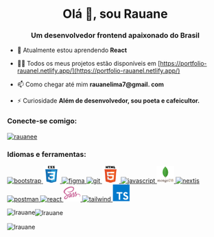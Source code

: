 <h1 align="center">Olá 👋, sou Rauane</h1>
<h3 align="center">Um desenvolvedor frontend apaixonado do Brasil</h3>

- 🌱 Atualmente estou aprendendo **React**

- 👨‍💻 Todos os meus projetos estão disponíveis em [https://portfolio-rauanel.netlify.app/](https://portfolio-rauanel.netlify.app/)

- 📫 Como chegar até mim **rauanelima7@gmail. com**

- ⚡ Curiosidade **Além de desenvolvedor, sou poeta e cafeicultor.**

<h3 align="left">Conecte-se comigo:</h3>
<p align="left" >
<a href="https://linkedin.com/in/rauanee" target="blank"><img align="center" src="https://raw.githubusercontent.com/rahuldkjain/github-profile-readme-generator/master/src/images/icons/Social/linked-in-alt.svg" alt="rauanee" height="30" width="40" /></a >
</p>

<h3 align="left">Idiomas e ferramentas:</h3>
<p align="left"> <a href="https://getbootstrap.com" target="_blank" rel="noreferrer"> <img src="https://raw.githubusercontent.com/devicons/devicon /master/icons/bootstrap/bootstrap-plain-wordmark.svg" alt="bootstrap" width="40" height="40"/> </a> <a href="https://www.w3schools.com /css/" target="_blank" rel="noreferrer"> <img src="https://raw.githubusercontent.com/devicons/devicon/master/icons/css3/css3-original-wordmark.svg" alt= "css3" width="40" height="40"/> </a> <a href="https://www.figma.com/" target="_blank" rel="noreferrer"> <img src="https://www.vectorlogo.zone/logos/figma/figma-icon.svg" alt="figma" width="40" height="40"/> </a> <a href=" https://git-scm.com/" target="_blank" rel="noreferrer"> <img src="https://www.vectorlogo.zone/logos/git-scm/git-scm-icon.svg " alt="git" width="40" height="40"/> </a> <a href="https://www.w3.org/html/" target="_blank" rel="noreferrer" > <img src="https://raw.githubusercontent.com/devicons/devicon/master/icons/html5/html5-original-wordmark.svg" alt="html5" width="40" height="40"/ > </a> <a href="https://developer.mozilla.org/en-US/docs/Web/JavaScript" target="_blank" rel="noreferrer"> <img src="https://raw.githubusercontent.com/devicons/devicon/master/icons/javascript/ javascript-original.svg" alt="javascript" width="40" height="40"/> </a> <a href="https://www.mongodb.com/" target="_blank" rel= "noreferrer"> <img src="https://raw.githubusercontent.com/devicons/devicon/master/icons/mongodb/mongodb-original-wordmark.svg" alt="mongodb" width="40" height=" 40"/> </a> <a href="https://nextjs.org/" target="_blank" rel="noreferrer"> <img src="https://cdn.worldvectorlogo.com/logos/nextjs-2.svg" alt="nextjs" width="40" height="40"/> </a> <a href="https://postman.com" target="_blank" rel ="noreferrer"> <img src="https://www.vectorlogo.zone/logos/getpostman/getpostman-icon.svg" alt="postman" width="40" height="40"/> </a > <a href="https://reactjs.org/" target="_blank" rel="noreferrer"> <img src="https://raw.githubusercontent.com/devicons/devicon/master/icons/react /react-original-wordmark.svg" alt="react" width="40" height="40"/> </a> <a href="https://sass-lang.com" target="_blank"rel="noreferrer"> <img src="https://raw.githubusercontent.com/devicons/devicon/master/icons/sass/sass-original.svg" alt="sass" width="40" height=" 40"/> </a> <a href="https://tailwindcss.com/" target="_blank" rel="noreferrer"> <img src="https://www.vectorlogo.zone/logos/ tailwindcss/tailwindcss-icon.svg" alt="tailwind" width="40" height="40"/> </a> <a href="https://www.typescriptlang.org/" target="_blank" rel="noreferrer"> <img src="https://raw.githubusercontent.com/devicons/devicon/master/icons/typescript/typescript-original.svg" alt="typescript" width="40" altura="40"/> </a> </p>

<p><img align="left" src="https://github-readme-stats.vercel.app/api/top-langs?username=lrauane&show_icons=true&locale=en&layout=compact" alt="lrauane" /> </p>

<p> <img align="center" src="https://github-readme-stats.vercel.app/api?username=lrauane&show_icons=true&theme=dark&locale=en" alt="lrauane" /></p>

<p><img align="center" src="https://github-readme-streak-stats.herokuapp.com/?user=lrauane&" alt="lrauane" /></p >

